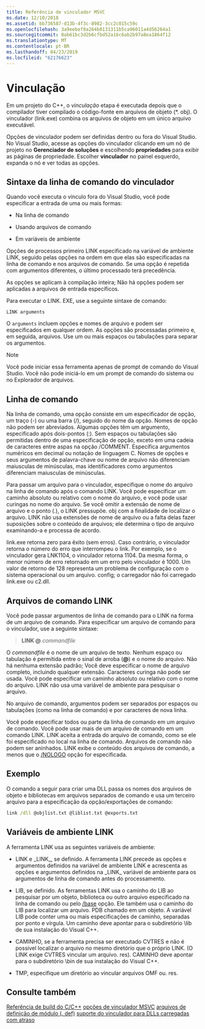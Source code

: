 ```yaml
---
title: Referência de vinculador MSVC
ms.date: 12/10/2018
ms.assetid: bb736587-d13b-4f3c-8982-3cc2c015c59c
ms.openlocfilehash: 3a9eebef0a264b0131311b5ca96011a4d56264a1
ms.sourcegitcommit: 0ab61bc3d2b6cfbd52a16c6ab2b97a8ea1864f12
ms.translationtype: MT
ms.contentlocale: pt-BR
ms.lasthandoff: 04/23/2019
ms.locfileid: "62176623"
---
```

# <a name="linking"></a>Vinculação

Em um projeto do C++, o *vinculação* etapa é executada depois que o compilador tiver compilado o código-fonte em arquivos de objeto (*. obj). O vinculador (link.exe) combina os arquivos de objeto em um único arquivo executável. 

Opções de vinculador podem ser definidas dentro ou fora do Visual Studio. No Visual Studio, acesse as opções do vinculador clicando em um nó de projeto no **Gerenciador de soluções** e escolhendo **propriedades** para exibir as páginas de propriedade. Escolher **vinculador** no painel esquerdo, expanda o nó e ver todas as opções. 


## <a name="linker-command-line-syntax"></a>Sintaxe da linha de comando do vinculador

Quando você executa o vínculo fora do Visual Studio, você pode especificar a entrada de uma ou mais formas:

- Na linha de comando

- Usando arquivos de comando

- Em variáveis de ambiente

Opções de processos primeiro LINK especificado na variável de ambiente LINK, seguido pelas opções na ordem em que elas são especificadas na linha de comando e nos arquivos de comando. Se uma opção é repetida com argumentos diferentes, o último processado terá precedência.

As opções se aplicam à compilação inteira; Não há opções podem ser aplicadas a arquivos de entrada específicos.

Para executar o LINK. EXE, use a seguinte sintaxe de comando:

```
LINK arguments
```

O `arguments` incluem opções e nomes de arquivo e podem ser especificados em qualquer ordem. As opções são processadas primeiro e, em seguida, arquivos. Use um ou mais espaços ou tabulações para separar os argumentos.

> [!NOTE]
>  Você pode iniciar essa ferramenta apenas de prompt de comando do Visual Studio. Você não pode iniciá-lo em um prompt de comando do sistema ou no Explorador de arquivos.

## <a name="command-line"></a>Linha de comando

Na linha de comando, uma opção consiste em um especificador de opção, um traço (-) ou uma barra (/), seguido do nome da opção. Nomes de opção não podem ser abreviados. Algumas opções têm um argumento, especificado após dois-pontos (:). Sem espaços ou tabulações são permitidas dentro de uma especificação de opção, exceto em uma cadeia de caracteres entre aspas na opção /COMMENT. Especifica argumentos numéricos em decimal ou notação de linguagem C. Nomes de opções e seus argumentos de palavra-chave ou nome de arquivo não diferenciam maiusculas de minúsculas, mas identificadores como argumentos diferenciam maiusculas de minúsculas.

Para passar um arquivo para o vinculador, especifique o nome do arquivo na linha de comando após o comando LINK. Você pode especificar um caminho absoluto ou relativo com o nome do arquivo, e você pode usar curingas no nome do arquivo. Se você omitir a extensão de nome de arquivo e o ponto (.), o LINK pressupõe. obj com a finalidade de localizar o arquivo. LINK não usa extensões de nome de arquivo ou a falta delas fazer suposições sobre o conteúdo de arquivos; ele determina o tipo de arquivo examinando-a e processa de acordo.

link.exe retorna zero para êxito (sem erros).  Caso contrário, o vinculador retorna o número do erro que interrompeu o link.  Por exemplo, se o vinculador gera LNK1104, o vinculador retorna 1104.  Da mesma forma, o menor número de erro retornado em um erro pelo vinculador é 1000.  Um valor de retorno de 128 representa um problema de configuração com o sistema operacional ou um arquivo. config; o carregador não foi carregado link.exe ou c2.dll.

## <a name="link-command-files"></a>Arquivos de comando LINK

Você pode passar argumentos de linha de comando para o LINK na forma de um arquivo de comando. Para especificar um arquivo de comando para o vinculador, use a seguinte sintaxe:

> **LINK \@**  <em>commandfile</em>

O *commandfile* é o nome de um arquivo de texto. Nenhum espaço ou tabulação é permitida entre o sinal de arroba (**\@**) e o nome do arquivo. Não há nenhuma extensão padrão; Você deve especificar o nome de arquivo completo, incluindo qualquer extensão. Caracteres curinga não pode ser usada. Você pode especificar um caminho absoluto ou relativo com o nome do arquivo. LINK não usa uma variável de ambiente para pesquisar o arquivo.

No arquivo de comando, argumentos podem ser separados por espaços ou tabulações (como na linha de comando) e por caracteres de nova linha.

Você pode especificar todos ou parte da linha de comando em um arquivo de comando. Você pode usar mais de um arquivo de comando em um comando LINK. LINK aceita a entrada do arquivo de comando, como se ele foi especificado no local na linha de comando. Arquivos de comando não podem ser aninhados. LINK exibe o conteúdo dos arquivos de comando, a menos que o [/NOLOGO](nologo-suppress-startup-banner-linker.md) opção for especificada.

## <a name="example"></a>Exemplo

O comando a seguir para criar uma DLL passa os nomes dos arquivos de objeto e bibliotecas em arquivos separados de comando e usa um terceiro arquivo para a especificação da opção/exportações de comando:

```cmd
link /dll @objlist.txt @liblist.txt @exports.txt
```

## <a name="link-environment-variables"></a>Variáveis de ambiente LINK

A ferramenta LINK usa as seguintes variáveis de ambiente:

- LINK e \_LINK\_, se definido. A ferramenta LINK precede as opções e argumentos definidos na variável de ambiente LINK e acrescenta as opções e argumentos definidos na \_LINK\_ variável de ambiente para os argumentos de linha de comando antes do processamento.

- LIB, se definido. As ferramentas LINK usa o caminho do LIB ao pesquisar por um objeto, biblioteca ou outro arquivo especificado na linha de comando ou pelo [/base](base-base-address.md) opção. Ele também usa o caminho do LIB para localizar um arquivo. PDB chamado em um objeto. A variável LIB pode conter uma ou mais especificações de caminho, separadas por ponto e vírgula. Um caminho deve apontar para o subdiretório \lib de sua instalação do Visual C++.

- CAMINHO, se a ferramenta precisa ser executado CVTRES e não é possível localizar o arquivo no mesmo diretório que o próprio LINK. (O LINK exige CVTRES vincular um arquivo. res). CAMINHO deve apontar para o subdiretório \bin de sua instalação do Visual C++.

- TMP, especifique um diretório ao vincular arquivos OMF ou. res.

## <a name="see-also"></a>Consulte também

[Referência de build do C/C++](c-cpp-building-reference.md)
[opções de vinculador MSVC](linker-options.md)
[arquivos de definição de módulo (. def)](module-definition-dot-def-files.md)
[suporte do vinculador para DLLs carregadas com atraso](linker-support-for-delay-loaded-dlls.md)

